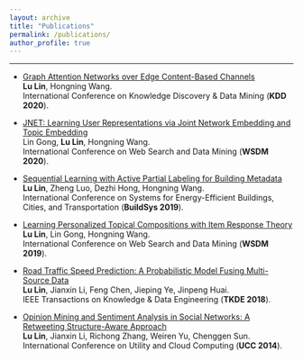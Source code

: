 ```yaml
---
layout: archive
title: "Publications"
permalink: /publications/
author_profile: true
---
```

------
- [Graph Attention Networks over Edge Content-Based Channels](https://dl.acm.org/doi/pdf/10.1145/3394486.3403233?casa_token=09EfVCt3i5UAAAAA:WBu_WcmwaniTf5LYErzFH_14sbnyX4M_9_sooP6xky_KwKvDnZ_BeBiOLz9E0SeBimTfugajJNA) <br>
**Lu Lin**, Hongning Wang. <br>
International Conference on Knowledge Discovery & Data Mining (**KDD 2020**). 

- [JNET: Learning User Representations via Joint Network Embedding and Topic Embedding](https://dl.acm.org/doi/pdf/10.1145/3336191.3371770?casa_token=PUedWAotyCAAAAAA:OKcCLLsuvyWl-07Vrk8JA-o3lio3XkDX9fXvAzZDkdWlKCkm0HZgbEhMPs-GSFRBUQPgsCoNQqI) <br>
Lin Gong, **Lu Lin**, Hongning Wang. <br>
International Conference on Web Search and Data Mining (**WSDM 2020**). 

- [Sequential Learning with Active Partial Labeling for Building Metadata](https://dl.acm.org/doi/pdf/10.1145/3360322.3360866) <br>
**Lu Lin**, Zheng Luo, Dezhi Hong, Hongning Wang. <br>
International Conference on Systems for Energy-Efficient Buildings, Cities, and Transportation (**BuildSys 2019**). 

- [Learning Personalized Topical Compositions with Item Response Theory](https://dl.acm.org/citation.cfm?id=3291022) <br> 
**Lu Lin**, Lin Gong, Hongning Wang. <br>
International Conference on Web Search and Data Mining (**WSDM 2019**).

-  [Road Traffic Speed Prediction: A Probabilistic Model Fusing Multi-Source Data](https://ieeexplore.ieee.org/abstract/document/7955005) <br>
**Lu Lin**, Jianxin Li, Feng Chen, Jieping Ye, Jinpeng Huai. <br>
IEEE Transactions on Knowledge & Data Engineering (**TKDE 2018**). 

- [Opinion Mining and Sentiment Analysis in Social Networks: A Retweeting Structure-Aware Approach](https://dl.acm.org/citation.cfm?id=2760094) <br>
**Lu Lin**, Jianxin Li, Richong Zhang, Weiren Yu, Chenggen Sun. <br>
International Conference on Utility and Cloud Computing (**UCC 2014**). 